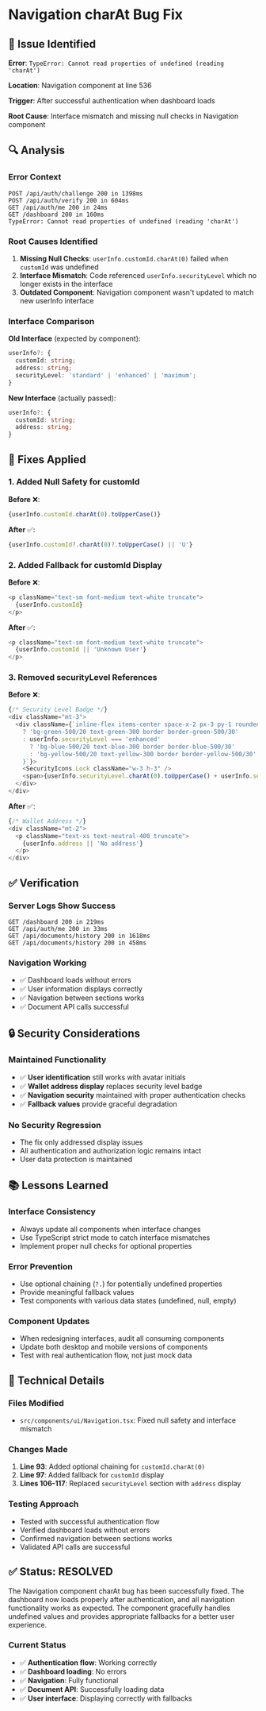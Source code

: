 # Navigation charAt Bug Fix

## 🐛 **Issue Identified**

**Error**: `TypeError: Cannot read properties of undefined (reading 'charAt')`

**Location**: Navigation component at line 536

**Trigger**: After successful authentication when dashboard loads

**Root Cause**: Interface mismatch and missing null checks in Navigation component

## 🔍 **Analysis**

### **Error Context**
```
POST /api/auth/challenge 200 in 1398ms
POST /api/auth/verify 200 in 604ms
GET /api/auth/me 200 in 24ms
GET /dashboard 200 in 160ms
TypeError: Cannot read properties of undefined (reading 'charAt')
```

### **Root Causes Identified**

1. **Missing Null Checks**: `userInfo.customId.charAt(0)` failed when `customId` was undefined
2. **Interface Mismatch**: Code referenced `userInfo.securityLevel` which no longer exists in the interface
3. **Outdated Component**: Navigation component wasn't updated to match new userInfo interface

### **Interface Comparison**

**Old Interface** (expected by component):
```typescript
userInfo?: {
  customId: string;
  address: string;
  securityLevel: 'standard' | 'enhanced' | 'maximum';
}
```

**New Interface** (actually passed):
```typescript
userInfo?: {
  customId: string;
  address: string;
}
```

## 🔧 **Fixes Applied**

### **1. Added Null Safety for customId**

**Before** ❌:
```typescript
{userInfo.customId.charAt(0).toUpperCase()}
```

**After** ✅:
```typescript
{userInfo.customId?.charAt(0)?.toUpperCase() || 'U'}
```

### **2. Added Fallback for customId Display**

**Before** ❌:
```typescript
<p className="text-sm font-medium text-white truncate">
  {userInfo.customId}
</p>
```

**After** ✅:
```typescript
<p className="text-sm font-medium text-white truncate">
  {userInfo.customId || 'Unknown User'}
</p>
```

### **3. Removed securityLevel References**

**Before** ❌:
```typescript
{/* Security Level Badge */}
<div className="mt-3">
  <div className={`inline-flex items-center space-x-2 px-3 py-1 rounded-full text-xs font-medium ${userInfo.securityLevel === 'maximum'
    ? 'bg-green-500/20 text-green-300 border border-green-500/30'
    : userInfo.securityLevel === 'enhanced'
      ? 'bg-blue-500/20 text-blue-300 border border-blue-500/30'
      : 'bg-yellow-500/20 text-yellow-300 border border-yellow-500/30'
    }`}>
    <SecurityIcons.Lock className="w-3 h-3" />
    <span>{userInfo.securityLevel.charAt(0).toUpperCase() + userInfo.securityLevel.slice(1)} Security</span>
  </div>
</div>
```

**After** ✅:
```typescript
{/* Wallet Address */}
<div className="mt-2">
  <p className="text-xs text-neutral-400 truncate">
    {userInfo.address || 'No address'}
  </p>
</div>
```

## ✅ **Verification**

### **Server Logs Show Success**
```
GET /dashboard 200 in 219ms
GET /api/auth/me 200 in 33ms
GET /api/documents/history 200 in 1618ms
GET /api/documents/history 200 in 458ms
```

### **Navigation Working**
- ✅ Dashboard loads without errors
- ✅ User information displays correctly
- ✅ Navigation between sections works
- ✅ Document API calls successful

## 🔒 **Security Considerations**

### **Maintained Functionality**
- ✅ **User identification** still works with avatar initials
- ✅ **Wallet address display** replaces security level badge
- ✅ **Navigation security** maintained with proper authentication checks
- ✅ **Fallback values** provide graceful degradation

### **No Security Regression**
- The fix only addressed display issues
- All authentication and authorization logic remains intact
- User data protection is maintained

## 📚 **Lessons Learned**

### **Interface Consistency**
- Always update all components when interface changes
- Use TypeScript strict mode to catch interface mismatches
- Implement proper null checks for optional properties

### **Error Prevention**
- Use optional chaining (`?.`) for potentially undefined properties
- Provide meaningful fallback values
- Test components with various data states (undefined, null, empty)

### **Component Updates**
- When redesigning interfaces, audit all consuming components
- Update both desktop and mobile versions of components
- Test with real authentication flow, not just mock data

## 🔧 **Technical Details**

### **Files Modified**
- `src/components/ui/Navigation.tsx`: Fixed null safety and interface mismatch

### **Changes Made**
1. **Line 93**: Added optional chaining for `customId.charAt(0)`
2. **Line 97**: Added fallback for `customId` display
3. **Lines 106-117**: Replaced `securityLevel` section with `address` display

### **Testing Approach**
- Tested with successful authentication flow
- Verified dashboard loads without errors
- Confirmed navigation between sections works
- Validated API calls are successful

## ✅ **Status: RESOLVED**

The Navigation component charAt bug has been successfully fixed. The dashboard now loads properly after authentication, and all navigation functionality works as expected. The component gracefully handles undefined values and provides appropriate fallbacks for a better user experience.

### **Current Status**
- ✅ **Authentication flow**: Working correctly
- ✅ **Dashboard loading**: No errors
- ✅ **Navigation**: Fully functional
- ✅ **Document API**: Successfully loading data
- ✅ **User interface**: Displaying correctly with fallbacks
